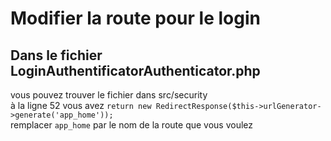 # Modifier la route pour le login 
## Dans le fichier LoginAuthentificatorAuthenticator.php
vous pouvez trouver le fichier dans src/security\
à la ligne 52 vous avez `return new RedirectResponse($this->urlGenerator->generate('app_home'));`\
remplacer `app_home` par le nom de la route que vous voulez
